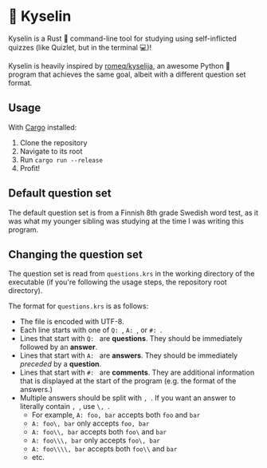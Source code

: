 # 💭 Kyselin
Kyselin is a Rust 🦀 command-line tool for studying using self-inflicted quizzes (like Quizlet, but in the terminal 💻)!

Kyselin is heavily inspired by [romeq/kyselija](https://github.com/romeq/kyselija), an awesome Python 🐍 program that achieves the same goal, albeit with a different question set format.

## Usage
With [Cargo](https://doc.rust-lang.org/cargo/getting-started/installation.html) installed:
1. Clone the repository
2. Navigate to its root
3. Run `cargo run --release`
4. Profit!

## Default question set

The default question set is from a Finnish 8th grade Swedish word test, as it was what my younger sibling was studying at the time I was writing this program.

## Changing the question set
The question set is read from `questions.krs` in the working directory of the executable (if you're following the usage steps, the repository root directory).

The format for `questions.krs` is as follows:
- The file is encoded with UTF-8.
- Each line starts with one of `Q: `, `A: `, or `#: `.
- Lines that start with `Q: ` are **questions**. They should be immediately followed by an **answer**.
- Lines that start with `A: ` are **answers**. They should be immediately _preceded_ by a **question**.
- Lines that start with `#: ` are **comments**. They are additional information that is displayed at the start of the program (e.g. the format of the answers.)
- Multiple answers should be split with `, `. If you want an answer to literally contain `, `, use `\, `.
    - For example, `A: foo, bar` accepts both `foo` and `bar`
    - `A: foo\, bar` only accepts `foo, bar`
    - `A: foo\\, bar` accepts both `foo\` and `bar`
    - `A: foo\\\, bar` only accepts `foo\, bar`
    - `A: foo\\\\, bar` accepts both `foo\\` and `bar`
    - etc.
